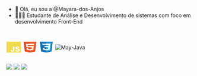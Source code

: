 - 👋 Olá, eu sou a @Mayara-dos-Anjos
- 👩🏽‍🎓 Estudante de Análise e Desenvolvimento de sistemas com foco em desenvolvimento Front-End

##
  <div style="display: inline_block"><br>
  <img align="center" alt="May-Js" height="30" width="40" src="https://raw.githubusercontent.com/devicons/devicon/master/icons/javascript/javascript-plain.svg">
  <img align="center" alt="May-HTML" height="30" width="40" src="https://raw.githubusercontent.com/devicons/devicon/master/icons/html5/html5-original.svg">
  <img align="center" alt="May-CSS" height="30" width="40" src="https://raw.githubusercontent.com/devicons/devicon/master/icons/css3/css3-original.svg">
  <img align="center" alt="May-Java" height="30" width="40" src="https://cdn.jsdelivr.net/gh/devicons/devicon@latest/icons/java/java-original.svg">     
  </div>

  ##

  <div>
  <a href="https://www.instagram.com/mayara_dosanjos/" target="_blank"><img src="https://img.shields.io/badge/-Instagram-%23E4405F?style=for-the-badge&logo=instagram&logoColor=white" target="_blank"></a>
  <a href = "mailto:mayaradosanjosdev@gmail.com"><img src="https://img.shields.io/badge/-Gmail-%23333?style=for-the-badge&logo=gmail&logoColor=white" target="_blank"></a>
  <a href="https://www.linkedin.com/in/mayara-dos-anjos-31bb741a0/" target="_blank"><img src="https://img.shields.io/badge/-LinkedIn-%230077B5?style=for-the-badge&logo=linkedin&logoColor=white" target="_blank"></a> 
  
  </div>
  

<!---
Mayara-dos-Anjos/Mayara-dos-Anjos is a ✨ special ✨ repository because its `README.md` (this file) appears on your GitHub profile.
You can click the Preview link to take a look at your changes.
--->
